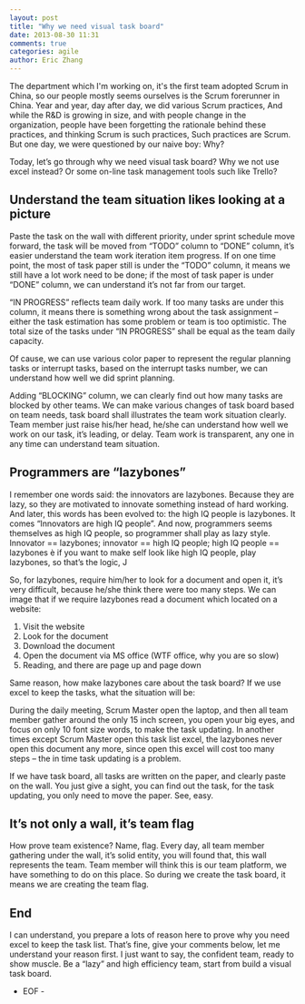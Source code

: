 ```yaml
---
layout: post
title: "Why we need visual task board"
date: 2013-08-30 11:31
comments: true
categories: agile
author: Eric Zhang
---
```



The department which I'm working on, it's the first team adopted Scrum in China, so our people mostly seems ourselves is the Scrum forerunner in China. Year and year, day after day, we did various Scrum practices, And while the R&D is growing in size, and with people change in the organization, people have been forgetting the rationale behind these practices, and thinking Scrum is such practices, Such practices are Scrum. But one day, we were questioned by our naive boy: Why?

Today, let’s go through why we need visual task board? Why we not use excel instead? Or some on-line task management tools such like Trello?

## Understand the team situation likes looking at a picture

Paste the task on the wall with different priority, under sprint schedule move forward, the task will be moved from “TODO” column to “DONE” column, it’s easier understand the team work iteration item progress. If on one time point, the most of task paper still is under the “TODO” column, it means we still have a lot work need to be done; if the most of task paper is under “DONE” column, we can understand it’s not far from our target.

“IN PROGRESS” reflects team daily work. If too many tasks are under this column,  it means there is something wrong about the task assignment – either the task estimation has some problem or team is too optimistic. The total size of the tasks under “IN PROGRESS” shall be equal as the team daily capacity.

Of cause, we can use various color paper to represent the regular planning tasks or interrupt tasks, based on the interrupt tasks number, we can understand how well we did sprint planning.

Adding “BLOCKING” column, we can clearly find out how many tasks are blocked by other teams. We can make various changes of task board based on team needs, task board shall illustrates the team work situation clearly. Team member just raise his/her head, he/she can understand how well we work on our task, it’s leading, or delay. Team work is transparent, any one in any time can understand team situation.

## Programmers are “lazybones”

I remember one words said: the innovators are lazybones. Because they are lazy, so they are motivated to innovate something instead of hard working. And later, this words has been evolved to: the high IQ people is lazybones. It comes “Innovators are high IQ people”. And now, programmers seems themselves as high IQ people, so programmer shall play as lazy style. Innovator == lazybones; innovator == high IQ people; high IQ people == lazybones è if you want to make self look like high IQ people, play lazybones, so that’s the logic, J

So, for lazybones, require him/her to look for a document and open it, it’s very difficult, because he/she think there were too many steps. We can image that if we require lazybones read a document which located on a website:

1. Visit the website
2. Look for the document
3. Download the document
4. Open the document via MS office (WTF office, why you are so slow)
5. Reading, and there are page up and page down

Same reason, how make lazybones care about the task board? If we use excel to keep the tasks, what the situation will be:

During the daily meeting, Scrum Master open the laptop, and then all team member gather around the only 15 inch screen, you open your big eyes, and focus on only 10 font size words, to make the task updating. In another times except Scrum Master open this task list excel, the lazybones never open this document any more, since open this excel will cost too many steps – the in time task updating is a problem.

If we have task board, all tasks are written on the paper, and clearly paste on the wall. You just give a sight, you can find out the task, for the task updating, you only need to move the paper. See, easy.


## It’s not only a wall, it’s team flag

How prove team existence? Name, flag.  Every day, all team member gathering under the wall, it’s solid entity, you will found that, this wall represents the team. Team member will think this is our team platform, we have something to do on this place. So during we create the task board, it means we are creating the team flag.

## End

I can understand, you prepare a lots of reason here to prove why you need excel to keep the task list. That’s fine, give your comments below, let me understand your reason first. I just want to say, the confident team, ready to show muscle. Be a “lazy” and high efficiency team, start from build a visual task board.
- EOF -
